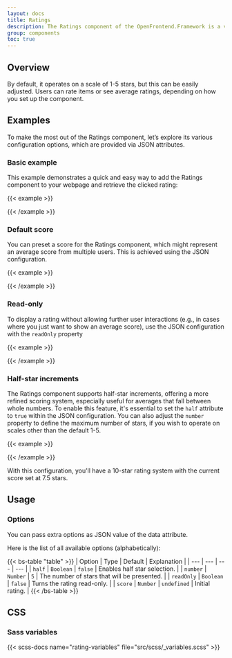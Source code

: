 ```yaml
---
layout: docs
title: Ratings
description: The Ratings component of the OpenFrontend.Framework is a versatile and interactive way to incorporate star ratings into your web applications.
group: components
toc: true
---
```


## Overview
By default, it operates on a scale of 1-5 stars, but this can be easily adjusted. Users can rate items or see average ratings, depending on how you set up the component.

## Examples
To make the most out of the Ratings component, let’s explore its various configuration options, which are provided via JSON attributes.

### Basic example
This example demonstrates a quick and easy way to add the Ratings component to your webpage and retrieve the clicked rating:

{{< example >}}
<div data-of-rating id="rating"></div>

<script>
  const element = document.getElementById('rating');

  element.addEventListener('clicked.of.rating', (event) => {
    alert(`Clicked rating: ${event.detail.rating}`);
    element.rating.readOnly(true);
  });
</script>
{{< /example >}}

### Default score
You can preset a score for the Ratings component, which might represent an average score from multiple users. This is achieved using the JSON configuration.

{{< example >}}
<div data-of-rating='{"score": 3}'></div>
{{< /example >}}

### Read-only
To display a rating without allowing further user interactions (e.g., in cases where you just want to show an average score), use the JSON configuration with the `readOnly` property

{{< example >}}
<div data-of-rating='{"score": 3, "readOnly": true}'></div>
{{< /example >}}

### Half-star increments
The Ratings component supports half-star increments, offering a more refined scoring system, especially useful for averages that fall between whole numbers. To enable this feature, it's essential to set the `half` attribute to `true` within the JSON configuration. You can also adjust the `number` property to define the maximum number of stars, if you wish to operate on scales other than the default 1-5.

{{< example >}}
<div data-of-rating='{"half": true, "number": 10, "score": 7.5}'></div>
{{< /example >}}

With this configuration, you'll have a 10-star rating system with the current score set at 7.5 stars.

## Usage

### Options

You can pass extra options as JSON value of the data attribute.

Here is the list of all available options (alphabetically):

{{< bs-table "table" >}}
| Option | Type | Default | Explanation |
| --- | --- | --- | --- |
| `half` | `Boolean` | `false` | Enables half star selection. |
| `number` | `Number` | `5` | The number of stars that will be presented. |
| `readOnly` | `Boolean` | `false` | Turns the rating read-only. |
| `score` | `Number` | `undefined` | Initial rating. |
{{< /bs-table >}}

## CSS

### Sass variables

{{< scss-docs name="rating-variables" file="src/scss/_variables.scss" >}}
